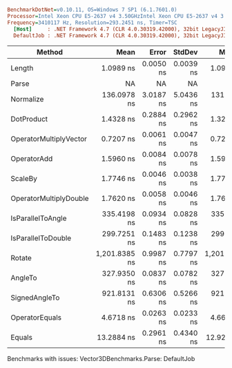 ``` ini

BenchmarkDotNet=v0.10.11, OS=Windows 7 SP1 (6.1.7601.0)
Processor=Intel Xeon CPU E5-2637 v4 3.50GHzIntel Xeon CPU E5-2637 v4 3.50GHz, ProcessorCount=16
Frequency=3410117 Hz, Resolution=293.2451 ns, Timer=TSC
  [Host]     : .NET Framework 4.7 (CLR 4.0.30319.42000), 32bit LegacyJIT-v4.7.2117.0
  DefaultJob : .NET Framework 4.7 (CLR 4.0.30319.42000), 32bit LegacyJIT-v4.7.2117.0


```
|                 Method |          Mean |     Error |    StdDev |        Median |  Gen 0 | Allocated |
|----------------------- |--------------:|----------:|----------:|--------------:|-------:|----------:|
|                 Length |     1.0989 ns | 0.0050 ns | 0.0039 ns |     1.0984 ns |      - |       0 B |
|                  Parse |            NA |        NA |        NA |            NA |    N/A |       N/A |
|              Normalize |   136.0978 ns | 3.0187 ns | 5.0436 ns |   131.9405 ns |      - |       0 B |
|             DotProduct |     1.4328 ns | 0.2884 ns | 0.2962 ns |     1.3258 ns |      - |       0 B |
| OperatorMultiplyVector |     0.7207 ns | 0.0061 ns | 0.0047 ns |     0.7201 ns |      - |       0 B |
|            OperatorAdd |     1.5960 ns | 0.0084 ns | 0.0078 ns |     1.5928 ns |      - |       0 B |
|                ScaleBy |     1.7746 ns | 0.0046 ns | 0.0038 ns |     1.7752 ns |      - |       0 B |
| OperatorMultiplyDouble |     1.7620 ns | 0.0058 ns | 0.0046 ns |     1.7621 ns |      - |       0 B |
|      IsParallelToAngle |   335.4198 ns | 0.0934 ns | 0.0828 ns |   335.4110 ns |      - |       0 B |
|     IsParallelToDouble |   299.7251 ns | 0.1483 ns | 0.1238 ns |   299.6907 ns |      - |       0 B |
|                 Rotate | 1,201.8385 ns | 0.9987 ns | 0.7797 ns | 1,201.7425 ns | 0.4425 |    2320 B |
|                AngleTo |   327.9350 ns | 0.0837 ns | 0.0782 ns |   327.9405 ns |      - |       0 B |
|          SignedAngleTo |   921.8131 ns | 0.6306 ns | 0.5266 ns |   921.6602 ns |      - |       0 B |
|         OperatorEquals |     4.6718 ns | 0.0263 ns | 0.0233 ns |     4.6670 ns |      - |       0 B |
|                 Equals |    13.2884 ns | 0.2961 ns | 0.4340 ns |    12.9257 ns |      - |       0 B |

Benchmarks with issues:
  Vector3DBenchmarks.Parse: DefaultJob
